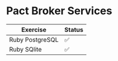 # Pact Broker Services

| Exercise       | Status             |
| -------------- | ---------          |
| Ruby PostgreSQL        | :white_check_mark: |
| Ruby SQlite        | :white_check_mark: |